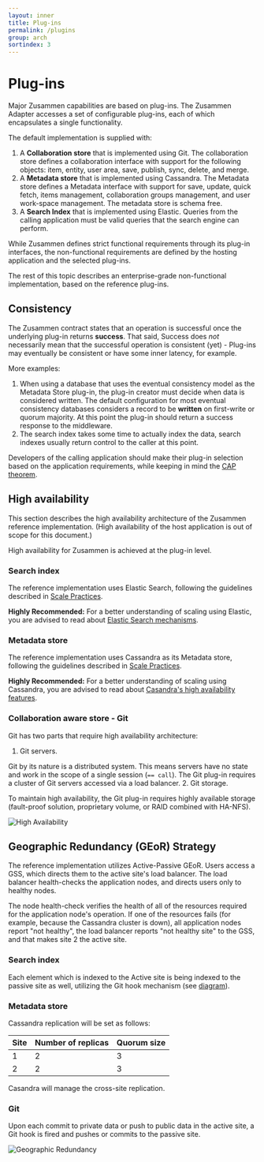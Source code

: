 ```yaml
---
layout: inner
title: Plug-ins
permalink: /plugins
group: arch
sortindex: 3
---
```

# Plug-ins

Major Zusammen capabilities are based on plug-ins. The Zusammen Adapter accesses a set of configurable plug-ins, each of which encapsulates a single functionality.

The default implementation is supplied with: 

1. A **Collaboration store** that is implemented using Git. The collaboration store defines a collaboration interface with support for the following objects: item, entity, user area, save, publish,
sync, delete, and merge. 
2. A **Metadata store** that is implemented using Cassandra. The Metadata store defines a Metadata interface with support for save, update, quick fetch, items
management, collaboration groups management, and user work-space management. The metadata store is schema free.
3. A **Search Index** that is implemented using Elastic. Queries from the calling application must be valid queries that the search engine can perform.

While Zusammen defines strict functional requirements through its plug-in interfaces, the non-functional requirements are defined by the hosting
application and the selected plug-ins. 

The rest of this topic describes an enterprise-grade non-functional implementation, based on the reference plug-ins.

## Consistency

The Zusammen contract states that an operation is successful once the underlying plug-in returns **success**. That said, Success does _not_ necessarily mean that the successful operation is consistent (yet) - Plug-ins may eventually be consistent or have some inner latency, for example. 

More examples: 

1. When using a database that uses the eventual consistency model as the Metadata Store plug-in, the plug-in creator must decide when data is considered written. The default configuration for most eventual consistency databases considers a record to be **written** on first-write or quorum majority. At
this point the plug-in should return a success response to the middleware.
2. The search index takes some time to actually index the data, search indexes usually return control to the caller at this point.

Developers of the calling application should make their plug-in selection based on the application requirements, while keeping in mind the [CAP
theorem](https://en.wikipedia.org/wiki/CAP_theorem).

## High availability

This section describes the high availability architecture of the Zusammen reference implementation. (High availability of the host application is out of scope for this document.)

High availability for Zusammen is achieved at the plug-in level.  

### Search index

The reference implementation uses Elastic Search, following the guidelines described in [Scale Practices](engineeringGuidelines).

**Highly Recommended:** For a better understanding of scaling using Elastic, you are advised to read about [Elastic Search mechanisms](https://www.elastic.co/guide/en/elasticsearch/guide/current/distributed-cluster.html).

### Metadata store

The reference implementation uses Cassandra as its Metadata store, following the guidelines described in [Scale Practices](engineeringGuidelines). 

**Highly Recommended:** For a better understanding of scaling using Cassandra, you are advised to read about [Casandra's high availability features](http://cassandra.apache.org/doc/latest/operating/topo_changes.html).

### Collaboration aware store - Git

Git has two parts that require high availability architecture:
1. Git servers. 

 Git by its nature is a distributed system. This means servers have no state and work in the scope of a single session (`== call`). The Git plug-in requires a
cluster of Git servers accessed via a load balancer.
2. Git storage.  

 To maintain high availability, the Git plug-in requires highly available storage (fault-proof solution, proprietary volume, or RAID combined
with HA-NFS).

![High Availability](images/high_availability.png)

## Geographic Redundancy (GEoR) Strategy

The reference implementation utilizes Active-Passive GEoR. Users access a GSS, which directs them to the active site's load balancer.
The load balancer health-checks the application nodes, and directs users only to healthy nodes. 

The node health-check verifies the health of all of the resources required for the application node's operation. If one of the resources fails
(for example, because the Cassandra cluster is down), all application nodes report "not healthy", the load balancer reports "not healthy site" to the GSS, and that makes site 2 the active site.



### Search index

Each element which is indexed to the Active site is being indexed to the passive site as well, utilizing the Git hook mechanism (see [diagram](images/geor.png)).

### Metadata store

Cassandra replication will be set as follows: 

| Site | Number of replicas | Quorum size |
|------|--------------------|-------------|
| 1    | 2                  | 3           |
| 2    | 2                  | 3           |

Casandra will manage the cross-site replication.

### Git

Upon each commit to private data or push to public data in the active site, a Git hook is fired and pushes or commits to the passive site. 

![Geographic Redundancy](images/geor.png)
